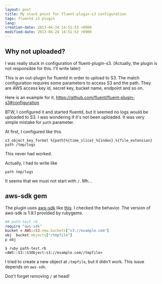 ```yaml
---
layout: post
title: My stuck point for fluent-plugin-s3 configuration
tags: fluentd s3 plugin
lang: 
creation-date: 2013-04-24 14:51:53 +0900
modified-date: 2013-04-24 14:51:53 +0900
---
```

## Why not uploaded?
I was really stuck in configuration of fluent-plugin-s3. (Actually, the plugin is not responsible for this. I'll write later)

This is an out-plugin for fluentd in order to upload to S3.
The match configuration requires some parameters to access S3 and the path.
They are AWS access key id, secret key, bucket name, endpoint and so on.

Here is an example for it, <https://github.com/fluent/fluent-plugin-s3#configuration>

BTW, I configured it and started fluentd, but it seemed no logs would be uploaded to S3.
I was wondering if it's not been uploaded.
It was very simple mistake for `path` parameter.

At first, I configured like this.

```
s3_object_key_format %{path}%{time_slice}_%{index}.%{file_extension}
path /tmp/logs
```

This never had worked.

Actually, I had to write like

```
path tmp/logs
```

It seems that we must not start with `/`. Mh...

## aws-sdk gem
The plugin uses [aws-sdk](git@github.com:aws/aws-sdk-ruby.git) like [this](https://github.com/fluent/fluent-plugin-s3/blob/f66762758c8c38b1e87ebbbad8571f9f25ff07f5/lib/fluent/plugin/out_s3.rb#L10).
I checked the behavior. The version of aws-sdk is 1.9.1 provided by rubygems.

```ruby
## path-test.rb
require "aws-sdk"
bucket = AWS::S3.new.buckets["s3://example.com"]
obj  bucket.objects["/tmpfile"]
p obj 
```

```
$ ruby path-test.rb
<AWS::S3::S3Object:s3://example.com//tmpfile>
```

I tried to create a new object at `/tmpfile`, but it didn't work.
This issue depends on `aws-sdk`.

Don't forget removing `/` at head!
